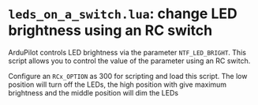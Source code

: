 # `leds_on_a_switch.lua`: change LED brightness using an RC switch

ArduPilot controls LED brightness via the parameter `NTF_LED_BRIGHT`. This script allows you to control the value of the parameter using an RC switch.

Configure an `RCx_OPTION` as 300 for scripting and load this script.
The low position will turn off the LEDs, the high position with give maximum brightness and the middle position will dim the LEDs
